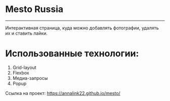 # Mesto Russia
----------------
Интерактивная страница, куда можно добавлять фотографии, удалять их и ставить лайки.

# Использованные технологии:
1. Grid-layout
2. Flexbox
3. Медиа-запросы
4. Popup


Ссылка на проект: https://annalink22.github.io/mesto/
